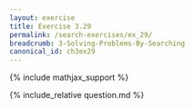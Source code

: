```yaml
---
layout: exercise
title: Exercise 3.29
permalink: /search-exercises/ex_29/
breadcrumb: 3-Solving-Problems-By-Searching
canonical_id: ch3ex29
---
```


{% include mathjax_support %}
<div id="hiddden">{% include_relative question.md %}</div>